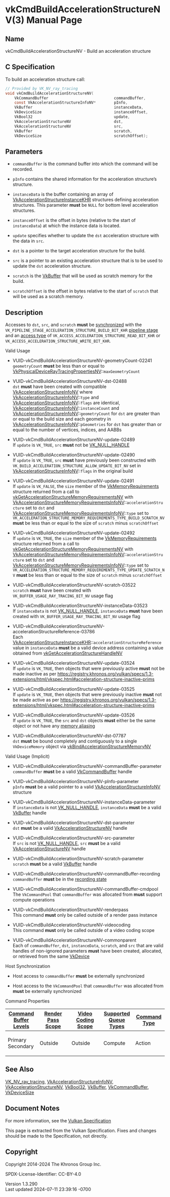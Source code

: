 # vkCmdBuildAccelerationStructureNV(3) Manual Page

## Name

vkCmdBuildAccelerationStructureNV - Build an acceleration structure



## <a href="#_c_specification" class="anchor"></a>C Specification

To build an acceleration structure call:

``` c
// Provided by VK_NV_ray_tracing
void vkCmdBuildAccelerationStructureNV(
    VkCommandBuffer                             commandBuffer,
    const VkAccelerationStructureInfoNV*        pInfo,
    VkBuffer                                    instanceData,
    VkDeviceSize                                instanceOffset,
    VkBool32                                    update,
    VkAccelerationStructureNV                   dst,
    VkAccelerationStructureNV                   src,
    VkBuffer                                    scratch,
    VkDeviceSize                                scratchOffset);
```

## <a href="#_parameters" class="anchor"></a>Parameters

- `commandBuffer` is the command buffer into which the command will be
  recorded.

- `pInfo` contains the shared information for the acceleration
  structure’s structure.

- `instanceData` is the buffer containing an array of
  [VkAccelerationStructureInstanceKHR](https://registry.khronos.org/vulkan/specs/1.3-extensions/man/html/VkAccelerationStructureInstanceKHR.html)
  structures defining acceleration structures. This parameter **must**
  be `NULL` for bottom level acceleration structures.

- `instanceOffset` is the offset in bytes (relative to the start of
  `instanceData`) at which the instance data is located.

- `update` specifies whether to update the `dst` acceleration structure
  with the data in `src`.

- `dst` is a pointer to the target acceleration structure for the build.

- `src` is a pointer to an existing acceleration structure that is to be
  used to update the `dst` acceleration structure.

- `scratch` is the [VkBuffer](https://registry.khronos.org/vulkan/specs/1.3-extensions/man/html/VkBuffer.html) that will be used as
  scratch memory for the build.

- `scratchOffset` is the offset in bytes relative to the start of
  `scratch` that will be used as a scratch memory.

## <a href="#_description" class="anchor"></a>Description

Accesses to `dst`, `src`, and `scratch` **must** be <a
href="https://registry.khronos.org/vulkan/specs/1.3-extensions/html/vkspec.html#synchronization-dependencies"
target="_blank" rel="noopener">synchronized</a> with the
`VK_PIPELINE_STAGE_ACCELERATION_STRUCTURE_BUILD_BIT_KHR` <a
href="https://registry.khronos.org/vulkan/specs/1.3-extensions/html/vkspec.html#synchronization-pipeline-stages"
target="_blank" rel="noopener">pipeline stage</a> and an <a
href="https://registry.khronos.org/vulkan/specs/1.3-extensions/html/vkspec.html#synchronization-access-types"
target="_blank" rel="noopener">access type</a> of
`VK_ACCESS_ACCELERATION_STRUCTURE_READ_BIT_KHR` or
`VK_ACCESS_ACCELERATION_STRUCTURE_WRITE_BIT_KHR`.

Valid Usage

- <a href="#VUID-vkCmdBuildAccelerationStructureNV-geometryCount-02241"
  id="VUID-vkCmdBuildAccelerationStructureNV-geometryCount-02241"></a>
  VUID-vkCmdBuildAccelerationStructureNV-geometryCount-02241  
  `geometryCount` **must** be less than or equal to
  [VkPhysicalDeviceRayTracingPropertiesNV](https://registry.khronos.org/vulkan/specs/1.3-extensions/man/html/VkPhysicalDeviceRayTracingPropertiesNV.html)::`maxGeometryCount`

- <a href="#VUID-vkCmdBuildAccelerationStructureNV-dst-02488"
  id="VUID-vkCmdBuildAccelerationStructureNV-dst-02488"></a>
  VUID-vkCmdBuildAccelerationStructureNV-dst-02488  
  `dst` **must** have been created with compatible
  [VkAccelerationStructureInfoNV](https://registry.khronos.org/vulkan/specs/1.3-extensions/man/html/VkAccelerationStructureInfoNV.html)
  where
  [VkAccelerationStructureInfoNV](https://registry.khronos.org/vulkan/specs/1.3-extensions/man/html/VkAccelerationStructureInfoNV.html)::`type`
  and
  [VkAccelerationStructureInfoNV](https://registry.khronos.org/vulkan/specs/1.3-extensions/man/html/VkAccelerationStructureInfoNV.html)::`flags`
  are identical,
  [VkAccelerationStructureInfoNV](https://registry.khronos.org/vulkan/specs/1.3-extensions/man/html/VkAccelerationStructureInfoNV.html)::`instanceCount`
  and
  [VkAccelerationStructureInfoNV](https://registry.khronos.org/vulkan/specs/1.3-extensions/man/html/VkAccelerationStructureInfoNV.html)::`geometryCount`
  for `dst` are greater than or equal to the build size and each
  geometry in
  [VkAccelerationStructureInfoNV](https://registry.khronos.org/vulkan/specs/1.3-extensions/man/html/VkAccelerationStructureInfoNV.html)::`pGeometries`
  for `dst` has greater than or equal to the number of vertices,
  indices, and AABBs

- <a href="#VUID-vkCmdBuildAccelerationStructureNV-update-02489"
  id="VUID-vkCmdBuildAccelerationStructureNV-update-02489"></a>
  VUID-vkCmdBuildAccelerationStructureNV-update-02489  
  If `update` is `VK_TRUE`, `src` **must** not be
  [VK_NULL_HANDLE](https://registry.khronos.org/vulkan/specs/1.3-extensions/man/html/VK_NULL_HANDLE.html)

- <a href="#VUID-vkCmdBuildAccelerationStructureNV-update-02490"
  id="VUID-vkCmdBuildAccelerationStructureNV-update-02490"></a>
  VUID-vkCmdBuildAccelerationStructureNV-update-02490  
  If `update` is `VK_TRUE`, `src` **must** have previously been
  constructed with `VK_BUILD_ACCELERATION_STRUCTURE_ALLOW_UPDATE_BIT_NV`
  set in
  [VkAccelerationStructureInfoNV](https://registry.khronos.org/vulkan/specs/1.3-extensions/man/html/VkAccelerationStructureInfoNV.html)::`flags`
  in the original build

- <a href="#VUID-vkCmdBuildAccelerationStructureNV-update-02491"
  id="VUID-vkCmdBuildAccelerationStructureNV-update-02491"></a>
  VUID-vkCmdBuildAccelerationStructureNV-update-02491  
  If `update` is `VK_FALSE`, the `size` member of the
  [VkMemoryRequirements](https://registry.khronos.org/vulkan/specs/1.3-extensions/man/html/VkMemoryRequirements.html) structure returned
  from a call to
  [vkGetAccelerationStructureMemoryRequirementsNV](https://registry.khronos.org/vulkan/specs/1.3-extensions/man/html/vkGetAccelerationStructureMemoryRequirementsNV.html)
  with
  [VkAccelerationStructureMemoryRequirementsInfoNV](https://registry.khronos.org/vulkan/specs/1.3-extensions/man/html/VkAccelerationStructureMemoryRequirementsInfoNV.html)::`accelerationStructure`
  set to `dst` and
  [VkAccelerationStructureMemoryRequirementsInfoNV](https://registry.khronos.org/vulkan/specs/1.3-extensions/man/html/VkAccelerationStructureMemoryRequirementsInfoNV.html)::`type`
  set to
  `VK_ACCELERATION_STRUCTURE_MEMORY_REQUIREMENTS_TYPE_BUILD_SCRATCH_NV`
  **must** be less than or equal to the size of `scratch` minus
  `scratchOffset`

- <a href="#VUID-vkCmdBuildAccelerationStructureNV-update-02492"
  id="VUID-vkCmdBuildAccelerationStructureNV-update-02492"></a>
  VUID-vkCmdBuildAccelerationStructureNV-update-02492  
  If `update` is `VK_TRUE`, the `size` member of the
  [VkMemoryRequirements](https://registry.khronos.org/vulkan/specs/1.3-extensions/man/html/VkMemoryRequirements.html) structure returned
  from a call to
  [vkGetAccelerationStructureMemoryRequirementsNV](https://registry.khronos.org/vulkan/specs/1.3-extensions/man/html/vkGetAccelerationStructureMemoryRequirementsNV.html)
  with
  [VkAccelerationStructureMemoryRequirementsInfoNV](https://registry.khronos.org/vulkan/specs/1.3-extensions/man/html/VkAccelerationStructureMemoryRequirementsInfoNV.html)::`accelerationStructure`
  set to `dst` and
  [VkAccelerationStructureMemoryRequirementsInfoNV](https://registry.khronos.org/vulkan/specs/1.3-extensions/man/html/VkAccelerationStructureMemoryRequirementsInfoNV.html)::`type`
  set to
  `VK_ACCELERATION_STRUCTURE_MEMORY_REQUIREMENTS_TYPE_UPDATE_SCRATCH_NV`
  **must** be less than or equal to the size of `scratch` minus
  `scratchOffset`

- <a href="#VUID-vkCmdBuildAccelerationStructureNV-scratch-03522"
  id="VUID-vkCmdBuildAccelerationStructureNV-scratch-03522"></a>
  VUID-vkCmdBuildAccelerationStructureNV-scratch-03522  
  `scratch` **must** have been created with
  `VK_BUFFER_USAGE_RAY_TRACING_BIT_NV` usage flag

- <a href="#VUID-vkCmdBuildAccelerationStructureNV-instanceData-03523"
  id="VUID-vkCmdBuildAccelerationStructureNV-instanceData-03523"></a>
  VUID-vkCmdBuildAccelerationStructureNV-instanceData-03523  
  If `instanceData` is not [VK_NULL_HANDLE](https://registry.khronos.org/vulkan/specs/1.3-extensions/man/html/VK_NULL_HANDLE.html),
  `instanceData` **must** have been created with
  `VK_BUFFER_USAGE_RAY_TRACING_BIT_NV` usage flag

- <a
  href="#VUID-vkCmdBuildAccelerationStructureNV-accelerationStructureReference-03786"
  id="VUID-vkCmdBuildAccelerationStructureNV-accelerationStructureReference-03786"></a>
  VUID-vkCmdBuildAccelerationStructureNV-accelerationStructureReference-03786  
  Each
  [VkAccelerationStructureInstanceKHR](https://registry.khronos.org/vulkan/specs/1.3-extensions/man/html/VkAccelerationStructureInstanceKHR.html)::`accelerationStructureReference`
  value in `instanceData` **must** be a valid device address containing
  a value obtained from
  [vkGetAccelerationStructureHandleNV](https://registry.khronos.org/vulkan/specs/1.3-extensions/man/html/vkGetAccelerationStructureHandleNV.html)

- <a href="#VUID-vkCmdBuildAccelerationStructureNV-update-03524"
  id="VUID-vkCmdBuildAccelerationStructureNV-update-03524"></a>
  VUID-vkCmdBuildAccelerationStructureNV-update-03524  
  If `update` is `VK_TRUE`, then objects that were previously active
  **must** not be made inactive as per <a
  href="https://registry.khronos.org/vulkan/specs/1.3-extensions/html/vkspec.html#acceleration-structure-inactive-prims"
  class="bare" target="_blank"
  rel="noopener">https://registry.khronos.org/vulkan/specs/1.3-extensions/html/vkspec.html#acceleration-structure-inactive-prims</a>

- <a href="#VUID-vkCmdBuildAccelerationStructureNV-update-03525"
  id="VUID-vkCmdBuildAccelerationStructureNV-update-03525"></a>
  VUID-vkCmdBuildAccelerationStructureNV-update-03525  
  If `update` is `VK_TRUE`, then objects that were previously inactive
  **must** not be made active as per <a
  href="https://registry.khronos.org/vulkan/specs/1.3-extensions/html/vkspec.html#acceleration-structure-inactive-prims"
  class="bare" target="_blank"
  rel="noopener">https://registry.khronos.org/vulkan/specs/1.3-extensions/html/vkspec.html#acceleration-structure-inactive-prims</a>

- <a href="#VUID-vkCmdBuildAccelerationStructureNV-update-03526"
  id="VUID-vkCmdBuildAccelerationStructureNV-update-03526"></a>
  VUID-vkCmdBuildAccelerationStructureNV-update-03526  
  If `update` is `VK_TRUE`, the `src` and `dst` objects **must** either
  be the same object or not have any <a
  href="https://registry.khronos.org/vulkan/specs/1.3-extensions/html/vkspec.html#resources-memory-aliasing"
  target="_blank" rel="noopener">memory aliasing</a>

- <a href="#VUID-vkCmdBuildAccelerationStructureNV-dst-07787"
  id="VUID-vkCmdBuildAccelerationStructureNV-dst-07787"></a>
  VUID-vkCmdBuildAccelerationStructureNV-dst-07787  
  `dst` **must** be bound completely and contiguously to a single
  `VkDeviceMemory` object via
  [vkBindAccelerationStructureMemoryNV](https://registry.khronos.org/vulkan/specs/1.3-extensions/man/html/vkBindAccelerationStructureMemoryNV.html)

Valid Usage (Implicit)

- <a
  href="#VUID-vkCmdBuildAccelerationStructureNV-commandBuffer-parameter"
  id="VUID-vkCmdBuildAccelerationStructureNV-commandBuffer-parameter"></a>
  VUID-vkCmdBuildAccelerationStructureNV-commandBuffer-parameter  
  `commandBuffer` **must** be a valid
  [VkCommandBuffer](https://registry.khronos.org/vulkan/specs/1.3-extensions/man/html/VkCommandBuffer.html) handle

- <a href="#VUID-vkCmdBuildAccelerationStructureNV-pInfo-parameter"
  id="VUID-vkCmdBuildAccelerationStructureNV-pInfo-parameter"></a>
  VUID-vkCmdBuildAccelerationStructureNV-pInfo-parameter  
  `pInfo` **must** be a valid pointer to a valid
  [VkAccelerationStructureInfoNV](https://registry.khronos.org/vulkan/specs/1.3-extensions/man/html/VkAccelerationStructureInfoNV.html)
  structure

- <a href="#VUID-vkCmdBuildAccelerationStructureNV-instanceData-parameter"
  id="VUID-vkCmdBuildAccelerationStructureNV-instanceData-parameter"></a>
  VUID-vkCmdBuildAccelerationStructureNV-instanceData-parameter  
  If `instanceData` is not [VK_NULL_HANDLE](https://registry.khronos.org/vulkan/specs/1.3-extensions/man/html/VK_NULL_HANDLE.html),
  `instanceData` **must** be a valid [VkBuffer](https://registry.khronos.org/vulkan/specs/1.3-extensions/man/html/VkBuffer.html) handle

- <a href="#VUID-vkCmdBuildAccelerationStructureNV-dst-parameter"
  id="VUID-vkCmdBuildAccelerationStructureNV-dst-parameter"></a>
  VUID-vkCmdBuildAccelerationStructureNV-dst-parameter  
  `dst` **must** be a valid
  [VkAccelerationStructureNV](https://registry.khronos.org/vulkan/specs/1.3-extensions/man/html/VkAccelerationStructureNV.html) handle

- <a href="#VUID-vkCmdBuildAccelerationStructureNV-src-parameter"
  id="VUID-vkCmdBuildAccelerationStructureNV-src-parameter"></a>
  VUID-vkCmdBuildAccelerationStructureNV-src-parameter  
  If `src` is not [VK_NULL_HANDLE](https://registry.khronos.org/vulkan/specs/1.3-extensions/man/html/VK_NULL_HANDLE.html), `src` **must**
  be a valid [VkAccelerationStructureNV](https://registry.khronos.org/vulkan/specs/1.3-extensions/man/html/VkAccelerationStructureNV.html)
  handle

- <a href="#VUID-vkCmdBuildAccelerationStructureNV-scratch-parameter"
  id="VUID-vkCmdBuildAccelerationStructureNV-scratch-parameter"></a>
  VUID-vkCmdBuildAccelerationStructureNV-scratch-parameter  
  `scratch` **must** be a valid [VkBuffer](https://registry.khronos.org/vulkan/specs/1.3-extensions/man/html/VkBuffer.html) handle

- <a
  href="#VUID-vkCmdBuildAccelerationStructureNV-commandBuffer-recording"
  id="VUID-vkCmdBuildAccelerationStructureNV-commandBuffer-recording"></a>
  VUID-vkCmdBuildAccelerationStructureNV-commandBuffer-recording  
  `commandBuffer` **must** be in the [recording
  state](#commandbuffers-lifecycle)

- <a href="#VUID-vkCmdBuildAccelerationStructureNV-commandBuffer-cmdpool"
  id="VUID-vkCmdBuildAccelerationStructureNV-commandBuffer-cmdpool"></a>
  VUID-vkCmdBuildAccelerationStructureNV-commandBuffer-cmdpool  
  The `VkCommandPool` that `commandBuffer` was allocated from **must**
  support compute operations

- <a href="#VUID-vkCmdBuildAccelerationStructureNV-renderpass"
  id="VUID-vkCmdBuildAccelerationStructureNV-renderpass"></a>
  VUID-vkCmdBuildAccelerationStructureNV-renderpass  
  This command **must** only be called outside of a render pass instance

- <a href="#VUID-vkCmdBuildAccelerationStructureNV-videocoding"
  id="VUID-vkCmdBuildAccelerationStructureNV-videocoding"></a>
  VUID-vkCmdBuildAccelerationStructureNV-videocoding  
  This command **must** only be called outside of a video coding scope

- <a href="#VUID-vkCmdBuildAccelerationStructureNV-commonparent"
  id="VUID-vkCmdBuildAccelerationStructureNV-commonparent"></a>
  VUID-vkCmdBuildAccelerationStructureNV-commonparent  
  Each of `commandBuffer`, `dst`, `instanceData`, `scratch`, and `src`
  that are valid handles of non-ignored parameters **must** have been
  created, allocated, or retrieved from the same
  [VkDevice](https://registry.khronos.org/vulkan/specs/1.3-extensions/man/html/VkDevice.html)

Host Synchronization

- Host access to `commandBuffer` **must** be externally synchronized

- Host access to the `VkCommandPool` that `commandBuffer` was allocated
  from **must** be externally synchronized

Command Properties

<table class="tableblock frame-all grid-all stretch">
<colgroup>
<col style="width: 20%" />
<col style="width: 20%" />
<col style="width: 20%" />
<col style="width: 20%" />
<col style="width: 20%" />
</colgroup>
<thead>
<tr>
<th class="tableblock halign-left valign-top"><a
href="#VkCommandBufferLevel">Command Buffer Levels</a></th>
<th class="tableblock halign-left valign-top"><a
href="#vkCmdBeginRenderPass">Render Pass Scope</a></th>
<th class="tableblock halign-left valign-top"><a
href="#vkCmdBeginVideoCodingKHR">Video Coding Scope</a></th>
<th class="tableblock halign-left valign-top"><a
href="#VkQueueFlagBits">Supported Queue Types</a></th>
<th class="tableblock halign-left valign-top"><a
href="#fundamentals-queueoperation-command-types">Command Type</a></th>
</tr>
</thead>
<tbody>
<tr>
<td class="tableblock halign-left valign-top"><p>Primary<br />
Secondary</p></td>
<td class="tableblock halign-left valign-top"><p>Outside</p></td>
<td class="tableblock halign-left valign-top"><p>Outside</p></td>
<td class="tableblock halign-left valign-top"><p>Compute</p></td>
<td class="tableblock halign-left valign-top"><p>Action</p></td>
</tr>
</tbody>
</table>

## <a href="#_see_also" class="anchor"></a>See Also

[VK_NV_ray_tracing](https://registry.khronos.org/vulkan/specs/1.3-extensions/man/html/VK_NV_ray_tracing.html),
[VkAccelerationStructureInfoNV](https://registry.khronos.org/vulkan/specs/1.3-extensions/man/html/VkAccelerationStructureInfoNV.html),
[VkAccelerationStructureNV](https://registry.khronos.org/vulkan/specs/1.3-extensions/man/html/VkAccelerationStructureNV.html),
[VkBool32](https://registry.khronos.org/vulkan/specs/1.3-extensions/man/html/VkBool32.html), [VkBuffer](https://registry.khronos.org/vulkan/specs/1.3-extensions/man/html/VkBuffer.html),
[VkCommandBuffer](https://registry.khronos.org/vulkan/specs/1.3-extensions/man/html/VkCommandBuffer.html),
[VkDeviceSize](https://registry.khronos.org/vulkan/specs/1.3-extensions/man/html/VkDeviceSize.html)

## <a href="#_document_notes" class="anchor"></a>Document Notes

For more information, see the <a
href="https://registry.khronos.org/vulkan/specs/1.3-extensions/html/vkspec.html#vkCmdBuildAccelerationStructureNV"
target="_blank" rel="noopener">Vulkan Specification</a>

This page is extracted from the Vulkan Specification. Fixes and changes
should be made to the Specification, not directly.

## <a href="#_copyright" class="anchor"></a>Copyright

Copyright 2014-2024 The Khronos Group Inc.

SPDX-License-Identifier: CC-BY-4.0

Version 1.3.290  
Last updated 2024-07-11 23:39:16 -0700
